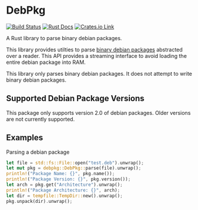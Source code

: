 # DebPkg

[![Build Status](https://mattschulte.visualstudio.com/debpkg/_apis/build/status/schultetwin1.debpkg?branchName=master)](https://mattschulte.visualstudio.com/debpkg/_build/latest?definitionId=2&branchName=master)
[![Rust Docs](https://docs.rs/debpkg/badge.svg)](https://docs.rs/debpkg/)
[![Crates.io Link](https://img.shields.io/crates/v/debpkg)](https://crates.io/crates/debpkg)

A Rust library to parse binary debian packages.

This library provides utilties to parse [binary debian
packages](https://www.debian.org/doc/manuals/debian-faq/ch-pkg_basics.en.html#s-deb-format)
abstracted over a reader. This API provides a streaming interface to avoid
loading the entire debian package into RAM.

This library only parses binary debian packages. It does not attempt to
write binary debian packages.

## Supported Debian Package Versions

This package only supports version 2.0 of debian packages. Older versions
are not currently supported.

## Examples

Parsing a debian package

```rust
let file = std::fs::File::open("test.deb").unwrap();
let mut pkg = debpkg::DebPkg::parse(file).unwrap();
println!("Package Name: {}", pkg.name());
println!("Package Version: {}", pkg.version());
let arch = pkg.get("Architecture").unwrap();
println!("Package Architecture: {}", arch);
let dir = tempfile::TempDir::new().unwrap();
pkg.unpack(dir).unwrap();
```